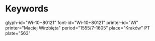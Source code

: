 # Keywords
glyph-id="Wi-10+80121"
font-id="Wi-10+80121"
printer-id="Wi"
printer="Maciej Wirzbięta"
period="1555/7-1605"
place="Kraków"
PT plate="563"

